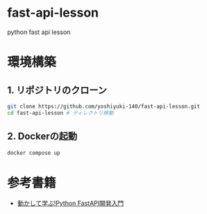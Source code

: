 # fast-api-lesson
python fast api lesson

# 環境構築

## 1. リポジトリのクローン

```bash
git clone https://github.com/yoshiyuki-140/fast-api-lesson.git
cd fast-api-lesson # ディレクトリ移動
```

## 2. Dockerの起動

```bash
docker compose up
```


# 参考書籍 

- [動かして学ぶ!Python FastAPI開発入門](https://ndlsearch.ndl.go.jp/books/R100000002-I032848914)
